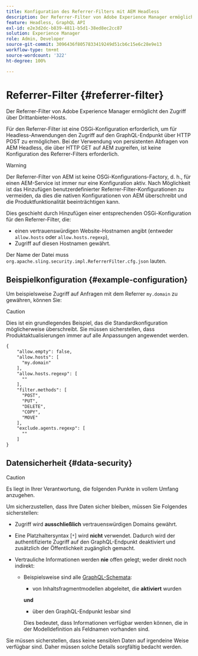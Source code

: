 ```yaml
---
title: Konfiguration des Referrer-Filters mit AEM Headless
description: Der Referrer-Filter von Adobe Experience Manager ermöglicht den Zugriff über Drittanbieter-Hosts. Eine OSGi-Konfiguration für den Referrer-Filter ist erforderlich, um den Zugriff auf den GraphQL-Endpunkt für Headless-Anwendungen zu ermöglichen.
feature: Headless, GraphQL API
exl-id: e2e3d2dc-b839-4811-b5d1-38ed8ec2cc87
solution: Experience Manager
role: Admin, Developer
source-git-commit: 3096436f8057833419249d51cb6c15e6c28e9e13
workflow-type: tm+mt
source-wordcount: '322'
ht-degree: 100%

---
```


# Referrer-Filter {#referrer-filter}

Der Referrer-Filter von Adobe Experience Manager ermöglicht den Zugriff über Drittanbieter-Hosts.

Für den Referrer-Filter ist eine OSGi-Konfiguration erforderlich, um für Headless-Anwendungen den Zugriff auf den GraphQL-Endpunkt über HTTP POST zu ermöglichen. Bei der Verwendung von persistenten Abfragen von AEM Headless, die über HTTP GET auf AEM zugreifen, ist keine Konfiguration des Referrer-Filters erforderlich.

>[!WARNING]
> Der Referrer-Filter von AEM ist keine OSGi-Konfigurations-Factory, d. h., für einen AEM-Service ist immer nur eine Konfiguration aktiv. Nach Möglichkeit ist das Hinzufügen benutzerdefinierter Referrer-Filter-Konfigurationen zu vermeiden, da dies die nativen Konfigurationen von AEM überschreibt und die Produktfunktionalität beeinträchtigen kann.

Dies geschieht durch Hinzufügen einer entsprechenden OSGi-Konfiguration für den Referrer-Filter, die:

* einen vertrauenswürdigen Website-Hostnamen angibt (entweder `allow.hosts` oder `allow.hosts.regexp`),
* Zugriff auf diesen Hostnamen gewährt.

Der Name der Datei muss `org.apache.sling.security.impl.ReferrerFilter.cfg.json` lauten.

## Beispielkonfiguration {#example-configuration}

Um beispielsweise Zugriff auf Anfragen mit dem Referrer `my.domain` zu gewähren, können Sie:

>[!CAUTION]
>
>Dies ist ein grundlegendes Beispiel, das die Standardkonfiguration möglicherweise überschreibt. Sie müssen sicherstellen, dass Produktaktualisierungen immer auf alle Anpassungen angewendet werden.

```xml
{
    "allow.empty": false,
    "allow.hosts": [
      "my.domain"
    ],
    "allow.hosts.regexp": [
      ""
    ],
    "filter.methods": [
      "POST",
      "PUT",
      "DELETE",
      "COPY",
      "MOVE"
    ],
    "exclude.agents.regexp": [
      ""
    ]
}
```

## Datensicherheit {#data-security}

>[!CAUTION]
>
>Es liegt in Ihrer Verantwortung, die folgenden Punkte in vollem Umfang anzugehen.

Um sicherzustellen, dass Ihre Daten sicher bleiben, müssen Sie Folgendes sicherstellen:

* Zugriff wird **ausschließlich** vertrauenswürdigen Domains gewährt.

* Eine Platzhaltersyntax [`*`] wird **nicht** verwendet. Dadurch wird der authentifizierte Zugriff auf den GraphQL-Endpunkt deaktiviert und zusätzlich der Öffentlichkeit zugänglich gemacht.

* Vertrauliche Informationen werden **nie** offen gelegt; weder direkt noch indirekt:

   * Beispielsweise sind alle [GraphQL-Schemata](/help/headless/graphql-api/content-fragments.md#schema-generation):

      * von Inhaltsfragmentmodellen abgeleitet, die **aktiviert** wurden

     **und**

      * über den GraphQL-Endpunkt lesbar sind

     Dies bedeutet, dass Informationen verfügbar werden können, die in der Modelldefinition als Feldnamen vorhanden sind.

Sie müssen sicherstellen, dass keine sensiblen Daten auf irgendeine Weise verfügbar sind. Daher müssen solche Details sorgfältig bedacht werden.
